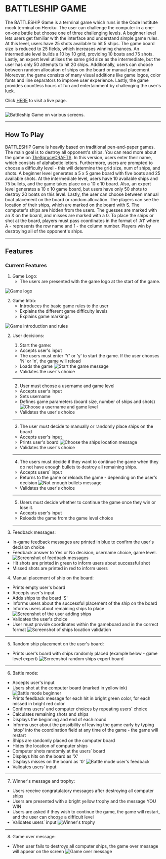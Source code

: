 # BATTLESHIP GAME #
The BATTLESHIP Game is a terminal game which runs in the Code Institute mock terminal on Heroku. The user can challenge the computer in a one-on-one battle but choose one of three challenging levels. A beginner level lets users get familiar with the interface and understand simple game rules. At this level, users have 25 shots available to hit 5 ships. The game board size is reduced to 25 fields, which increases winning chances. An intermediate level builds a 10 by 10 grid, providing 10 boats and 75 shots. Lastly, an expert level utilises the same grid size as the intermediate, but the user has only 50 attempts to hit 20 ships.
Additionally, users can choose between random allocation of ships on the board or manual placement. Moreover, the game consists of many visual additions like game logos, color fonts and line separators to improve user experience. Lastly, the game provides countless hours of fun and entertainment by challenging the user's luck.

Click [HERE](https://battleship-game-one-6bf6c6bf7e50.herokuapp.com/) to visit a live page.

---
![Battleship Game on various screens.](assets/images/battleship-response.png)

---

## How To Play ##

BATTLESHIP Game is heavily based on traditional pen-and-paper games. The main goal is to destroy all opponent's ships. You can read more about the game on [TheSpruceCRAFTS](https://www.thesprucecrafts.com/the-basic-rules-of-battleship-411069). In this version, users enter their name, which consists of alphabetic letters. Furthermore, users are prompted to choose a difficulty level - this will determine the grid size, num of ships, and shots. 
A beginner level generates a 5 x 5 game board with five boats and 25 available shots. At the intermediate level, users have 10 available ships and 75 bullets, and the game takes place on a 10 x 10 board. Also, an expert level generates a 10 x 10 game board, but users have only 50 shots to destroy 20 boats on this level. Lastly, the user can choose between manual boat placement on the board or random allocation. 
The players can see the location of their ships, which are marked on the board with S. The computer's ships are hidden from the users. The guesses are marked with an X on the board, and misses are marked with a 0. 
To place the ships or shot at the board, players must pass coordinates in the format of 'A1' where A - represents the row name and 1 - the column number. Players win by destroying all of the opponent's ships. 

---

## Features ##


### Current Features ###

1. Game Logo:
    - The users are presented with the game logo at the start of the game.

 ![Game logo](assets/images/logo.png)

2. Game Intro:
    - Introduces the basic game rules to the user
    - Explains the different game difficulty levels
    - Explains game markings

![Game introduction and rules](assets/images/game-intro.png)

2. User decisions:

    1. Start the game:
    - Accepts user's input
    - The users must enter 'Y' or 'y' to start the game. If the user chooses 'N' or 'n', the game will reload 
    - Loads the game
    ![Start the game message](assets/images/start-game-message.png)
    - Validates the user's choice
    ---
    2. User must choose a username and game level
    - Accepts user's input
    - Sets username
    - Defines game parameters (board size, number of ships and shots)
    ![Choose a username and game level](assets/images/username-game-lev.png)
    - Validates the user's choice
    ---
    3. The user must decide to manually or randomly place ships on the board
    - Accepts user's input 
    - Prints user's board
    ![Choose the ships location message](assets/images//decision-ships-loc.png)
    - Validates the user's choice
    ---
    4. The users must decide if they want to continue the game when they do not have enough bullets to destroy all remaining ships.
    - Accepts users` input
    - Returns to the game or reloads the game - depending on the user's decision
    ![Not enough bullets message](assets/images/low-bullets-message.png)
    - Validates the user's choice
    ---
    5. Users must decide whether to continue the game once they win or lose it.
    - Accepts user's input
    - Reloads the game from the game level choice

    ---

3. Feedback messages:
  - In-game feedback messages are printed in blue to confirm the user's decision choice
  - Feedback answer to Yes or No decision, username choice, game level.
  ![Screenshot of feedback messages](assets/images/feedback-color.png)
  - Hit shots are printed in green to inform users about successful shot
  - Missed shots are printed in red to inform users

4. Manual placement of ship on the board:
  - Prints empty user's board
  - Accepts user's input
  - Adds ships to the board 'S'
  - Informs users about the successful placement of the ship on the board
  - Informs users about remaining ships to place
  ![Screenshot of the user adding ships](assets/images/user-ships-choice.png)
  - Validates the user's choice
  - User must provide coordinates within the gameboard and in the correct format
  ![Screenshot of ships location validation](assets/images/ship-loc-validation.png)

---

5. Random ship placement on the user's board:
  - Prints user's board with ships randomly placed (example below - game level expert)
  ![Screenshot random ships expert board](assets/images/random-ships-expert.png)

---

6. Battle mode:
  - Accepts user's input 
  - Users shot at the computer board (marked in yellow ink)
  ![Battle mode beginner](assets/images/battle-mode-beginner.png)
  - Prints feedback message for each hit in bright green color, for each missed in bright red color
  - Confirms users' and computer choices by repeating users` choice
  - Calculates remaining shots and ships
  - Displays the beginning and end of each round
  - Informs user about the possibility of leaving the game early by typing 'stop' into the coordination field at any time of the game - the game will restart
  - Ships are randomly placed on the computer board
  - Hides the location of computer ships
  - Computer shots randomly at the users` board
  - Displays hits on the board as 'X'
  - Displays misses on the board as '0'
  ![Battle mode user's feedback](assets/images/hit-miss-feedback.png)
  - Validates users` input

---

7. Winner's message and trophy:
  - Users receive congratulatory messages after destroying all computer ships
  - Users are presented with a bright yellow trophy and the message YOU WIN
  - Users are asked if they wish to continue the game, the game will restart, and the user can choose a difficult level
  - Validates users` input
  ![Winner's trophy](assets/images/trophy.png)

---

8. Game over message:
  - When user fails to destroys all computer ships, the game over message will appear on the screen
  ![Game over message](assets/images/game-over.png)

